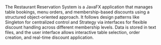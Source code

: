 
The Restaurant Reservation System is a JavaFX application that manages table bookings, menu orders, and membership-based discounts using a structured object-oriented approach. It follows design patterns like Singleton for centralized control and Strategy via interfaces for flexible discount handling across different membership levels. Data is stored in text files, and the user interface allows interactive table selection, order creation, and real-time discount application.
